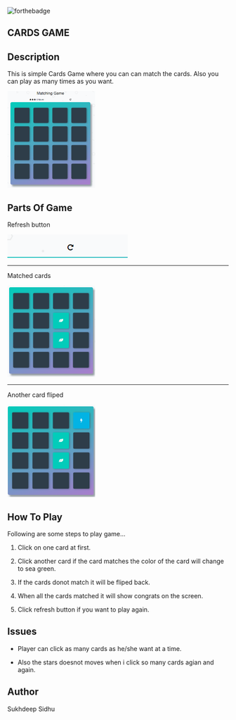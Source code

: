 ![forthebadge](https://forthebadge.com/images/badges/made-with-javascript.svg)

## CARDS GAME

## Description

This is simple Cards Game where you can can match the cards. Also you can play as many times as you want.

<img src= "https://github.com/sukhde/cards-game/blob/master/Capture.PNG?raw=true" width=200px>


## Parts Of Game

Refresh button

<img src= "https://github.com/sukhde/cards-game/blob/master/refresh.PNG">

---

Matched cards

<img src= "https://github.com/sukhde/cards-game/blob/master/matched%20cards.PNG" width= 200px>

---

Another card fliped

<img src= "https://github.com/sukhde/cards-game/blob/master/anothercardfliped.PNG" width=200px>

## How To Play

Following are some steps to play game...

 1.  Click on one card at first.
 
 2.  Click another card if the card matches the color of the card will change to sea green.
 
 3.  If the cards donot match it will be fliped back.
 
 4.  When all the cards matched it will show congrats on the screen.
 
 5.  Click refresh button if you want to play again.

## Issues

+  Player can click as many cards as he/she want at a time.

+  Also the stars doesnot moves when i click so many cards agian and again.


 ## Author

 Sukhdeep Sidhu
